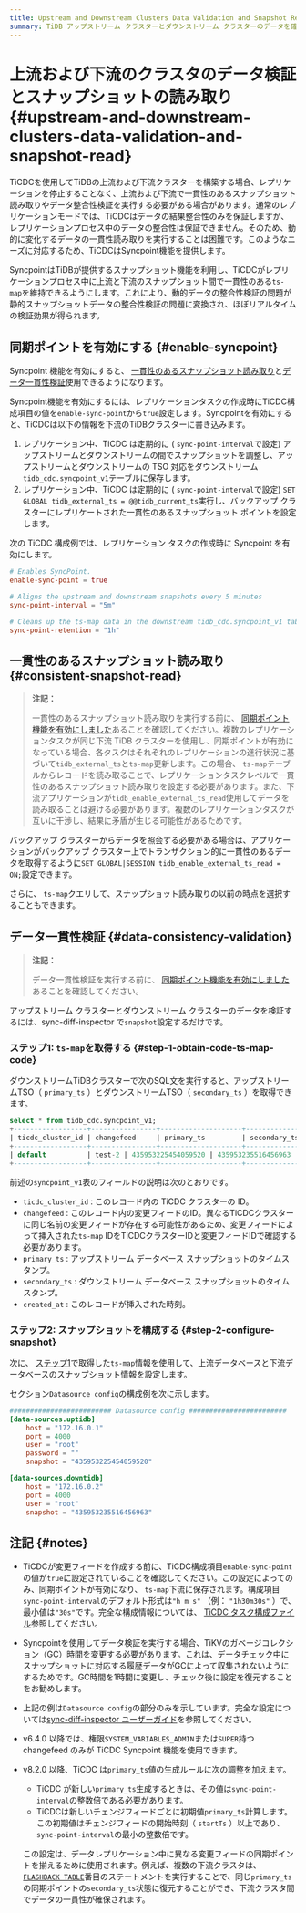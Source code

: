 ```yaml
---
title: Upstream and Downstream Clusters Data Validation and Snapshot Read
summary: TiDB アップストリーム クラスターとダウンストリーム クラスターのデータを確認する方法を学習します。
---
```


# 上流および下流のクラスタのデータ検証とスナップショットの読み取り {#upstream-and-downstream-clusters-data-validation-and-snapshot-read}

TiCDCを使用してTiDBの上流および下流クラスターを構築する場合、レプリケーションを停止することなく、上流および下流で一貫性のあるスナップショット読み取りやデータ整合性検証を実行する必要がある場合があります。通常のレプリケーションモードでは、TiCDCはデータの結果整合性のみを保証しますが、レプリケーションプロセス中のデータの整合性は保証できません。そのため、動的に変化するデータの一貫性読み取りを実行することは困難です。このようなニーズに対応するため、TiCDCはSyncpoint機能を提供します。

SyncpointはTiDBが提供するスナップショット機能を利用し、TiCDCがレプリケーションプロセス中に上流と下流のスナップショット間で一貫性のある`ts-map`を維持できるようにします。これにより、動的データの整合性検証の問題が静的スナップショットデータの整合性検証の問題に変換され、ほぼリアルタイムの検証効果が得られます。

## 同期ポイントを有効にする {#enable-syncpoint}

Syncpoint 機能を有効にすると、 [一貫性のあるスナップショット読み取り](#consistent-snapshot-read)と[データ一貫性検証](#data-consistency-validation)使用できるようになります。

Syncpoint機能を有効にするには、レプリケーションタスクの作成時にTiCDC構成項目の値を`enable-sync-point`から`true`設定します。Syncpointを有効にすると、TiCDCは以下の情報を下流のTiDBクラスターに書き込みます。

1.  レプリケーション中、TiCDC は定期的に ( `sync-point-interval`で設定) アップストリームとダウンストリームの間でスナップショットを調整し、アップストリームとダウンストリームの TSO 対応をダウンストリーム`tidb_cdc.syncpoint_v1`テーブルに保存します。
2.  レプリケーション中、TiCDC は定期的に ( `sync-point-interval`で設定) `SET GLOBAL tidb_external_ts = @@tidb_current_ts`実行し、バックアップ クラスターにレプリケートされた一貫性のあるスナップショット ポイントを設定します。

次の TiCDC 構成例では、レプリケーション タスクの作成時に Syncpoint を有効にします。

```toml
# Enables SyncPoint.
enable-sync-point = true

# Aligns the upstream and downstream snapshots every 5 minutes
sync-point-interval = "5m"

# Cleans up the ts-map data in the downstream tidb_cdc.syncpoint_v1 table every hour
sync-point-retention = "1h"
```

## 一貫性のあるスナップショット読み取り {#consistent-snapshot-read}

> **注記：**
>
> 一貫性のあるスナップショット読み取りを実行する前に、 [同期ポイント機能を有効にしました](#enable-syncpoint)あることを確認してください。複数のレプリケーションタスクが同じ下流 TiDB クラスターを使用し、同期ポイントが有効になっている場合、各タスクはそれぞれのレプリケーションの進行状況に基づいて`tidb_external_ts`と`ts-map`更新します。この場合、 `ts-map`テーブルからレコードを読み取ることで、レプリケーションタスクレベルで一貫性のあるスナップショット読み取りを設定する必要があります。また、下流アプリケーションが`tidb_enable_external_ts_read`使用してデータを読み取ることは避ける必要があります。複数のレプリケーションタスクが互いに干渉し、結果に矛盾が生じる可能性があるためです。

バックアップ クラスターからデータを照会する必要がある場合は、アプリケーションがバックアップ クラスター上でトランザクション的に一貫性のあるデータを取得するように`SET GLOBAL|SESSION tidb_enable_external_ts_read = ON;`設定できます。

さらに、 `ts-map`クエリして、スナップショット読み取りの以前の時点を選択することもできます。

## データ一貫性検証 {#data-consistency-validation}

> **注記：**
>
> データ一貫性検証を実行する前に、 [同期ポイント機能を有効にしました](#enable-syncpoint)あることを確認してください。

アップストリーム クラスターとダウンストリーム クラスターのデータを検証するには、sync-diff-inspector で`snapshot`設定するだけです。

### ステップ1: <code>ts-map</code>を取得する {#step-1-obtain-code-ts-map-code}

ダウンストリームTiDBクラスターで次のSQL文を実行すると、アップストリームTSO（ `primary_ts` ）とダウンストリームTSO（ `secondary_ts` ）を取得できます。

```sql
select * from tidb_cdc.syncpoint_v1;
+------------------+----------------+--------------------+--------------------+---------------------+
| ticdc_cluster_id | changefeed     | primary_ts         | secondary_ts       | created_at          |
+------------------+----------------+--------------------+--------------------+---------------------+
| default          | test-2 | 435953225454059520 | 435953235516456963 | 2022-09-13 08:40:15 |
+------------------+----------------+--------------------+--------------------+---------------------+
```

前述の`syncpoint_v1`表のフィールドの説明は次のとおりです。

-   `ticdc_cluster_id` : このレコード内の TiCDC クラスターの ID。
-   `changefeed` : このレコード内の変更フィードのID。異なるTiCDCクラスターに同じ名前の変更フィードが存在する可能性があるため、変更フィードによって挿入された`ts-map` IDをTiCDCクラスターIDと変更フィードIDで確認する必要があります。
-   `primary_ts` : アップストリーム データベース スナップショットのタイムスタンプ。
-   `secondary_ts` : ダウンストリーム データベース スナップショットのタイムスタンプ。
-   `created_at` : このレコードが挿入された時刻。

### ステップ2: スナップショットを構成する {#step-2-configure-snapshot}

次に、 [ステップ1](#step-1-obtain-ts-map)で取得した`ts-map`情報を使用して、上流データベースと下流データベースのスナップショット情報を設定します。

セクション`Datasource config`の構成例を次に示します。

```toml
######################### Datasource config ########################
[data-sources.uptidb]
    host = "172.16.0.1"
    port = 4000
    user = "root"
    password = ""
    snapshot = "435953225454059520"

[data-sources.downtidb]
    host = "172.16.0.2"
    port = 4000
    user = "root"
    snapshot = "435953235516456963"
```

## 注記 {#notes}

-   TiCDCが変更フィードを作成する前に、TiCDC構成項目`enable-sync-point`の値が`true`に設定されていることを確認してください。この設定によってのみ、同期ポイントが有効になり、 `ts-map`下流に保存されます。構成項目`sync-point-interval`のデフォルト形式は`"h m s"` （例： `"1h30m30s"` ）で、最小値は`"30s"`です。完全な構成情報については、 [TiCDC タスク構成ファイル](/ticdc/ticdc-changefeed-config.md)参照してください。
-   Syncpointを使用してデータ検証を実行する場合、TiKVのガベージコレクション（GC）時間を変更する必要があります。これは、データチェック中にスナップショットに対応する履歴データがGCによって収集されないようにするためです。GC時間を1時間に変更し、チェック後に設定を復元することをお勧めします。
-   上記の例は`Datasource config`の部分のみを示しています。完全な設定については[sync-diff-inspector ユーザーガイド](/sync-diff-inspector/sync-diff-inspector-overview.md)を参照してください。
-   v6.4.0 以降では、権限`SYSTEM_VARIABLES_ADMIN`または`SUPER`持つ changefeed のみが TiCDC Syncpoint 機能を使用できます。
-   v8.2.0 以降、TiCDC は`primary_ts`値の生成ルールに次の調整を加えます。

    -   TiCDC が新しい`primary_ts`生成するときは、その値は`sync-point-interval`の整数倍である必要があります。
    -   TiCDCは新しいチェンジフィードごとに初期値`primary_ts`計算します。この初期値はチェンジフィードの開始時刻（ `startTs` ）以上であり、 `sync-point-interval`の最小の整数倍です。

    この設定は、データレプリケーション中に異なる変更フィードの同期ポイントを揃えるために使用されます。例えば、複数の下流クラスタは、 [`FLASHBACK TABLE`](/sql-statements/sql-statement-flashback-table.md)番目のステートメントを実行することで、同じ`primary_ts`の同期ポイントの`secondary_ts`状態に復元することができ、下流クラスタ間でデータの一貫性が確保されます。
